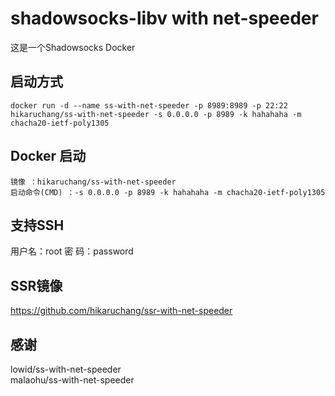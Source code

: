 # shadowsocks-libv with net-speeder
这是一个Shadowsocks Docker


## 启动方式

```
docker run -d --name ss-with-net-speeder -p 8989:8989 -p 22:22 hikaruchang/ss-with-net-speeder -s 0.0.0.0 -p 8989 -k hahahaha -m chacha20-ietf-poly1305
```

## Docker 启动

```
镜像 ：hikaruchang/ss-with-net-speeder
启动命令(CMD) ：-s 0.0.0.0 -p 8989 -k hahahaha -m chacha20-ietf-poly1305
```

## 支持SSH
用户名：root
密  码：password

## SSR镜像
https://github.com/hikaruchang/ssr-with-net-speeder

## 感谢
lowid/ss-with-net-speeder </br>
malaohu/ss-with-net-speeder
